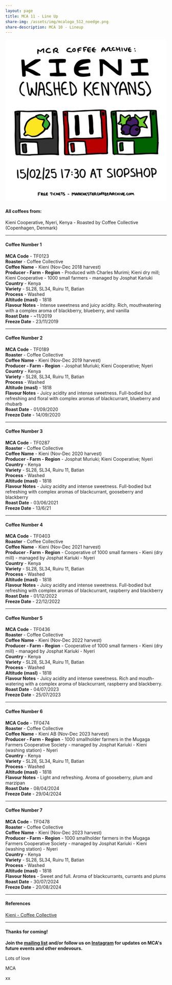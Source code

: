 ```yaml
---
layout: page
title: MCA 11 - Line Up
share-img: /assets/img/mcalogo_512_noedge.png
share-description: MCA 10 - Lineup
---
```

![MCA11 - Kieni (Washed Kenyans)](/assets/img/events/mca11_poster_final_1080px.png)

#### All coffees from:
Kieni Cooperative, Nyeri, Kenya - Roasted by Coffee Collective (Copenhagen, Denmark)

---

#### Coffee Number 1

**MCA Code**	 - 	TF0123	  
**Roaster**	 - 	Coffee Collective	  
**Coffee Name**	 - 	Kieni (Nov-Dec 2018 harvest)	  
**Producer - Farm - Region**	 - 	Produced with Charles Murimi; Kieni dry mill; Kieni Cooperative - 1000 small farmers - managed by Josphat Kariuki	  
**Country**	 - 	Kenya	  
**Variety**	 - 	SL28, SL34, Ruiru 11, Batian	  
**Process**	 - 	Washed	  
**Altitude (masl)**	 - 	1818	  
**Flavour Notes**	 - 	Intense sweetness and juicy acidity. Rich, mouthwatering with a complex aroma of blackberry, blueberry, and vanilla	  
**Roast Date**	 - 	~11/2019	  
**Freeze Date**	 - 	23/11/2019	  	  

---

#### Coffee Number 2	

**MCA Code**	 - 	TF0189	  
**Roaster**	 - 	Coffee Collective	  
**Coffee Name**	 - 	Kieni (Nov-Dec 2019 harvest)	  
**Producer - Farm - Region**	 - 	Josphat Muriuki; Kieni Cooperative; Nyeri	  
**Country**	 - 	Kenya	  
**Variety**	 - 	SL28, SL34, Ruiru 11, Batian	  
**Process**	 - 	Washed	  
**Altitude (masl)**	 - 	1818	  
**Flavour Notes**	 - 	Juicy acidity and intense sweetness. Full-bodied but refreshing and floral with complex aromas of blackcurrant, blueberry and rhubarb	  
**Roast Date**	 - 	01/09/2020	  
**Freeze Date**	 - 	14/09/2020	    	  			
	
---

#### Coffee Number 3	

**MCA Code**	 - 	TF0287	  
**Roaster**	 - 	Coffee Collective	  
**Coffee Name**	 - 	Kieni (Nov-Dec 2020 harvest)	  
**Producer - Farm - Region**	 - 	Josphat Muriuki; Kieni Cooperative; Nyeri	  
**Country**	 - 	Kenya	  
**Variety**	 - 	SL28, SL34, Ruiru 11, Batian	  
**Process**	 - 	Washed	  
**Altitude (masl)**	 - 	1818	  
**Flavour Notes**	 - 	Juicy acidity and intense sweetness. Full-bodied but refreshing with complex aromas of blackcurrant, gooseberry and blackberry	  
**Roast Date**	 - 	03/06/2021	  
**Freeze Date**	 - 	13/6/21	  	  	  		
	
---

#### Coffee Number 4

**MCA Code**	 - 	TF0403	  
**Roaster**	 - 	Coffee Collective	  
**Coffee Name**	 - 	Kieni (Nov-Dec 2021 harvest)	  
**Producer - Farm - Region**	 - 	Cooperative of 1000 small farmers - Kieni (dry mill) - managed by Josphat Kariuki - Nyeri	  
**Country**	 - 	Kenya	  
**Variety**	 - 	SL28, SL34, Ruiru 11, Batian	  
**Process**	 - 	Washed	  
**Altitude (masl)**	 - 	1818	  
**Flavour Notes**	 - 	Juicy acidity and intense sweetness. Full-bodied but refreshing with complex aromas of blackcurrant, raspberry and blackberry	  
**Roast Date**	 - 	01/12/2022	  
**Freeze Date**	 - 	22/12/2022	  	  	  		

---

#### Coffee Number 5

**MCA Code**	 - 	TF0436	  
**Roaster**	 - 	Coffee Collective	  
**Coffee Name**	 - 	Kieni (Nov-Dec 2022 harvest)	  
**Producer - Farm - Region**	 - 	Cooperative of 1000 small farmers - Kieni (dry mill) - managed by Josphat Kariuki - Nyeri	  
**Country**	 - 	Kenya	  
**Variety**	 - 	SL28, SL34, Ruiru 11, Batian	  
**Process**	 - 	Washed	  
**Altitude (masl)**	 - 	1818	  
**Flavour Notes**	 - 	Juicy acidity and intense sweetness. Rich and mouth-watering with a complex aroma of blackcurrant, raspberry and blackberry.	  
**Roast Date**	 - 	04/07/2023	  
**Freeze Date**	 - 	25/07/2023	  	  	  

---

#### Coffee Number 6	

**MCA Code**	 - 	TF0474	  
**Roaster**	 - 	Coffee Collective	  
**Coffee Name**	 - 	Kieni AB  (Nov-Dec 2023 harvest)	  
**Producer - Farm - Region**	 - 	1000 smallholder farmers in the Mugaga Farmers Cooperative Society  - managed by Josphat Kariuki - Kieni (washing station) - Nyeri	  
**Country**	 - 	Kenya	  
**Variety**	 - 	SL28, SL34, Ruiru 11, Batian	  
**Process**	 - 	Washed	  
**Altitude (masl)**	 - 	1818	  
**Flavour Notes**	 - 	Light and refreshing. Aroma of gooseberry, plum and marzipan	  
**Roast Date**	 - 	08/04/2024	  
**Freeze Date**	 - 	29/04/2024	  	  	  			

---

#### Coffee Number 7	

**MCA Code**	 - 	TF0478	  
**Roaster**	 - 	Coffee Collective	  
**Coffee Name**	 - 	Kieni  (Nov-Dec 2023 harvest)	  
**Producer - Farm - Region**	 - 	1000 smallholder farmers in the Mugaga Farmers Cooperative Society  - managed by Josphat Kariuki - Kieni (washing station) - Nyeri	  
**Country**	 - 	Kenya	  
**Variety**	 - 	SL28, SL34, Ruiru 11, Batian	  
**Process**	 - 	Washed	  
**Altitude (masl)**	 - 	1818	  
**Flavour Notes**	 - 	Sweet and full. Aroma of blackcurrants, currants and plums	  
**Roast Date**	 - 	30/07/2024	  
**Freeze Date**	 - 	20/08/2024	  	  	  			

---

#### References

[Kieni - Coffee Collective](https://coffeecollective.dk/shop/kieni/)

---

#### Thanks for coming!

**Join the [mailing list](https://manchestercoffeearchive.us19.list-manage.com/subscribe?u=3adde26c876e1ab4eb3926ef6&id=0759231d5c&fbclid=PAZXh0bgNhZW0CMTEAAaZAMUzrwEOeopRjkF_0Qd-D66cSt84NUnyD_PkdmSyAjHDGhN3ilVhZOsU_aem_HySRIVt-KOx5ojPSIuySqw) and/or follow us on [Instagram](https://www.instagram.com/manchestercoffeearchive) for updates on MCA's future events and other endevours.**

Lots of love

MCA

xx


